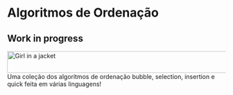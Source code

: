 # Algoritmos de Ordenação
## Work in progress
<img src="https://c.tenor.com/KBe_nw4IL2QAAAAC/matrix-code.gif" alt="Girl in a jacket" width="3000" height="50">
Uma coleção dos algoritmos de ordenação bubble, selection, insertion e quick feita em várias linguagens!


